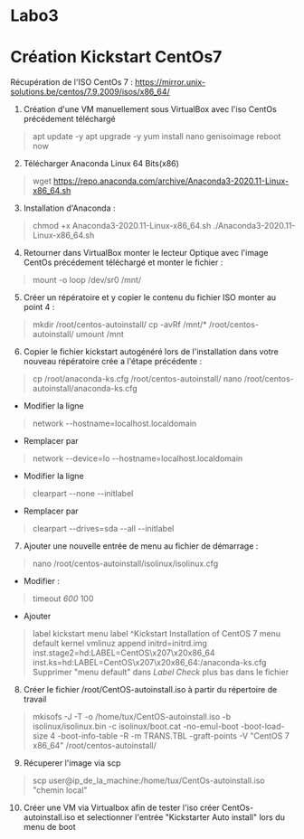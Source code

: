 # Labo3
# Création Kickstart CentOs7

Récupération de l'ISO CentOs 7 : https://mirror.unix-solutions.be/centos/7.9.2009/isos/x86_64/

1. Création d'une VM manuellement sous VirtualBox avec l'iso CentOs précédement téléchargé
> apt update -y
> apt upgrade -y 
> yum install nano genisoimage
> reboot now

2. Télécharger Anaconda Linux 64 Bits(x86)
> wget https://repo.anaconda.com/archive/Anaconda3-2020.11-Linux-x86_64.sh

3. Installation d'Anaconda :
> chmod +x Anaconda3-2020.11-Linux-x86_64.sh
> ./Anaconda3-2020.11-Linux-x86_64.sh

4. Retourner dans VirtualBox monter le lecteur Optique avec l'image CentOs précédement téléchargé et monter le fichier :
> mount -o loop /dev/sr0 /mnt/

5. Créer un répératoire et y copier le contenu du fichier ISO monter au point 4 :
> mkdir /root/centos-autoinstall/
> cp -avRf /mnt/* /root/centos-autoinstall/
> umount /mnt

6. Copier le fichier kickstart autogénéré lors de l'installation dans votre nouveau répératoire crée a l'étape précédente :
> cp /root/anaconda-ks.cfg /root/centos-autoinstall/
> nano /root/centos-autoinstall/anaconda-ks.cfg

 - Modifier la ligne
 > network --hostname=localhost.localdomain
 - Remplacer par
 > network --device=lo --hostname=localhost.localdomain
 - Modifier la ligne
 > clearpart --none --initlabel
 - Remplacer par
 > clearpart --drives=sda --all --initlabel

7. Ajouter une nouvelle entrée de menu au fichier de démarrage :
> nano /root/centos-autoinstall/isolinux/isolinux.cfg
- Modifier :
> timeout _600_ 100
- Ajouter
> label kickstart menu label ^Kickstart Installation of CentOS 7 menu default kernel vmlinuz append initrd=initrd.img inst.stage2=hd:LABEL=CentOS\x207\x20x86_64 inst.ks=hd:LABEL=CentOS\x207\x20x86_64:/anaconda-ks.cfg
> Supprimer "menu default" dans *Label Check* plus bas dans le fichier

8. Créer le fichier /root/CentOS-autoinstall.iso à partir du répertoire de travail

> mkisofs -J -T -o /home/tux/CentOS-autoinstall.iso -b isolinux/isolinux.bin -c isolinux/boot.cat -no-emul-boot -boot-load-size 4 -boot-info-table -R -m TRANS.TBL -graft-points -V "CentOS 7 x86_64" /root/centos-autoinstall/

9. Récuperer l'image via scp 
> scp user@ip_de_la_machine:/home/tux/CentOs-autoinstall.iso "chemin local"

10. Créer une VM via Virtualbox afin de tester l'iso créer CentOs-autoinstall.iso et selectionner l'entrée "Kickstarter Auto install" lors du menu de boot